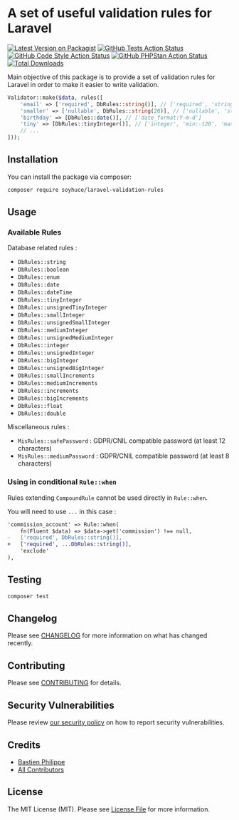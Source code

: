# A set of useful validation rules for Laravel

[![Latest Version on Packagist](https://img.shields.io/packagist/v/soyhuce/laravel-validation-rules.svg?style=flat-square)](https://packagist.org/packages/soyhuce/laravel-validation-rules)
[![GitHub Tests Action Status](https://img.shields.io/github/actions/workflow/status/soyhuce/laravel-validation-rules/run-tests.yml?branch=main&label=tests&style=flat-square)](https://github.com/soyhuce/laravel-validation-rules/actions/workflows/run-tests.yml)
[![GitHub Code Style Action Status](https://img.shields.io/github/actions/workflow/status/soyhuce/laravel-validation-rules/phpstan.yml?branch=main&label=phpstan&style=flat-square)](https://github.com/soyhuce/laravel-validation-rules/actions/workflows/phpstan.yml)
[![GitHub PHPStan Action Status](https://img.shields.io/github/actions/workflow/status/soyhuce/laravel-validation-rules/php-cs-fixer.yml?branch=main&label=php-cs-fixer&style=flat-square)](https://github.com/soyhuce/laravel-validation-rules/actions/workflows/php-cs-fixer.yml)
[![Total Downloads](https://img.shields.io/packagist/dt/soyhuce/laravel-validation-rules.svg?style=flat-square)](https://packagist.org/packages/soyhuce/laravel-validation-rules)

Main objective of this package is to provide a set of validation rules for Laravel in order to make it easier to write validation.

```php
Validator::make($data, rules([
	'email' => ['required', DbRules::string()], // ['required', 'string', 'max:255']
	'smaller' => ['nullable', DbRules::string(20)], // ['nullable', 'string', 'max:20']
	'birthday' => [DbRules::date()], // ['date_format:Y-m-d']
	'tiny' => [DbRules::tinyInteger()], // ['integer', 'min:-128', 'max:127']
	// ...
]));
```

## Installation

You can install the package via composer:

```bash
composer require soyhuce/laravel-validation-rules
```

## Usage

### Available Rules

Database related rules :
- `DbRules::string`
- `DbRules::boolean`
- `DbRules::enum`
- `DbRules::date`
- `DbRules::dateTime`
- `DbRules::tinyInteger`
- `DbRules::unsignedTinyInteger`
- `DbRules::smallInteger`
- `DbRules::unsignedSmallInteger`
- `DbRules::mediumInteger`
- `DbRules::unsignedMediumInteger`
- `DbRules::integer`
- `DbRules::unsignedInteger`
- `DbRules::bigInteger`
- `DbRules::unsignedBigInteger`
- `DbRules::smallIncrements`
- `DbRules::mediumIncrements`
- `DbRules::increments`
- `DbRules::bigIncrements`
- `DbRules::float`
- `DbRules::double`

Miscellaneous rules :

- `MisRules::safePassword` : GDPR/CNIL compatible password (at least 12 characters)
- `MisRules::mediumPassword` : GDPR/CNIL compatible password (at least 8 characters)

### Using in conditional `Rule::when`

Rules extending `CompoundRule` cannot be used directly in `Rule::when`.

You will need to use `...` in this case :

```diff
'commission_account' => Rule::when(
    fn(Fluent $data) => $data->get('commission') !== null,
-   ['required', DbRules::string()],
+   ['required', ...DbRules::string()],
    'exclude'
),
```

## Testing

```bash
composer test
```

## Changelog

Please see [CHANGELOG](CHANGELOG.md) for more information on what has changed recently.

## Contributing

Please see [CONTRIBUTING](.github/CONTRIBUTING.md) for details.

## Security Vulnerabilities

Please review [our security policy](../../security/policy) on how to report security vulnerabilities.

## Credits

- [Bastien Philippe](https://github.com/bastien-phi)
- [All Contributors](../../contributors)

## License

The MIT License (MIT). Please see [License File](LICENSE.md) for more information.
